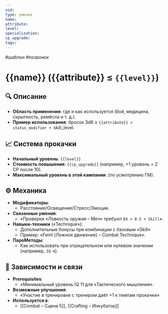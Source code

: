 ```yaml
---
uid: 
type: умения
name: 
attribute: 
level: 
specialization: 
cp_upgrade: 
tags:
---
```

#шаблон #позвонок
# {{name}} ({{attribute}} ≤ `{{level}}`)

## 🔍 Описание
- **Область применения**: где и как используется (бой, медицина, скрытность, ремёсла и т. д.).  
- **Пример использования**: бросок 3d6 ≤ `{{attribute}} × status_modifier + `skill_level.

## 📈 Система прокачки
- **Начальный уровень**: `{{level}}`  
- **Стоимость повышения**: `{{cp_upgrade}}` (например, +1 уровень = 2 CP после 10).  
- **Максимальный уровень в этой кампании**: (по усмотрению ГМ).

## ⚙️ Механика
- **Модификаторы**:  
  - Расстояние/Освещение/Стресс/Эмоции.  
- **Связанные умения**:  
  - «Проверки «Ловкость оружия – Меч» требуют `DX × 0.5 + Skill`».  
- **Навыки-техники** («Technique»):  
  - Дополнительные бонусы при комбинации с базовым «Skill»  
  - Пример: «Feint (Ложное движение) – Combat Technique».  
- **ПароМетоды**:  
  - Как использовать при отрицательном или нулевом значении (например, `IQ-4`).

## 🔗 Зависимости и связи
- **Prerequisites**:  
  - «Минимальный уровень IQ 11 для «Тактического мышления».  
- **Возможные улучшения**:  
  - «Участие в тренировке с тренером даёт +1 к темпам прокачки»  
- **Используется в**:  
  - [[Combat – Сцена 5]], [[Crafting – Инкубатор]]

